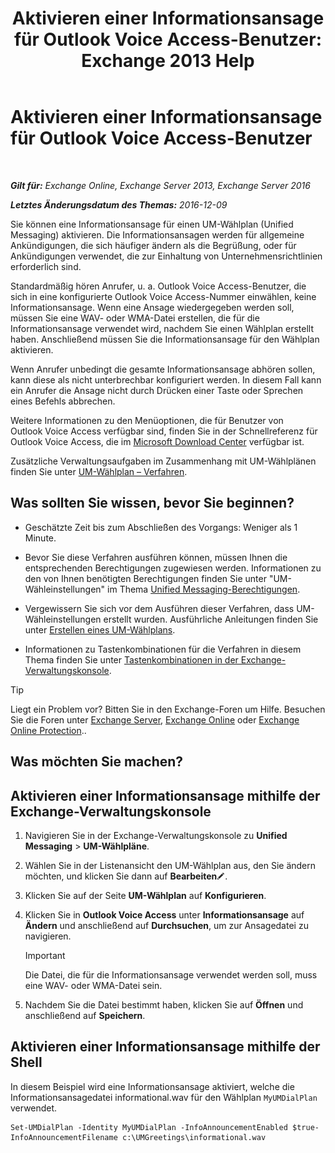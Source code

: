 ﻿---
title: 'Aktivieren einer Informationsansage für Outlook Voice Access-Benutzer: Exchange 2013 Help'
TOCTitle: Aktivieren einer Informationsansage für Outlook Voice Access-Benutzer
ms:assetid: b69ed0e1-f978-498a-963e-42a047678db4
ms:mtpsurl: https://technet.microsoft.com/de-de/library/Bb124344(v=EXCHG.150)
ms:contentKeyID: 50554896
ms.date: 04/24/2018
mtps_version: v=EXCHG.150
ms.translationtype: HT
---

# Aktivieren einer Informationsansage für Outlook Voice Access-Benutzer

 

_**Gilt für:** Exchange Online, Exchange Server 2013, Exchange Server 2016_

_**Letztes Änderungsdatum des Themas:** 2016-12-09_

Sie können eine Informationsansage für einen UM-Wählplan (Unified Messaging) aktivieren. Die Informationsansagen werden für allgemeine Ankündigungen, die sich häufiger ändern als die Begrüßung, oder für Ankündigungen verwendet, die zur Einhaltung von Unternehmensrichtlinien erforderlich sind.

Standardmäßig hören Anrufer, u. a. Outlook Voice Access-Benutzer, die sich in eine konfigurierte Outlook Voice Access-Nummer einwählen, keine Informationsansage. Wenn eine Ansage wiedergegeben werden soll, müssen Sie eine WAV- oder WMA-Datei erstellen, die für die Informationsansage verwendet wird, nachdem Sie einen Wählplan erstellt haben. Anschließend müssen Sie die Informationsansage für den Wählplan aktivieren.

Wenn Anrufer unbedingt die gesamte Informationsansage abhören sollen, kann diese als nicht unterbrechbar konfiguriert werden. In diesem Fall kann ein Anrufer die Ansage nicht durch Drücken einer Taste oder Sprechen eines Befehls abbrechen.

Weitere Informationen zu den Menüoptionen, die für Benutzer von Outlook Voice Access verfügbar sind, finden Sie in der Schnellreferenz für Outlook Voice Access, die im [Microsoft Download Center](https://go.microsoft.com/fwlink/p/?linkid=272767) verfügbar ist.

Zusätzliche Verwaltungsaufgaben im Zusammenhang mit UM-Wählplänen finden Sie unter [UM-Wählplan – Verfahren](um-dial-plan-procedures-exchange-2013-help.md).

## Was sollten Sie wissen, bevor Sie beginnen?

  - Geschätzte Zeit bis zum Abschließen des Vorgangs: Weniger als 1 Minute.

  - Bevor Sie diese Verfahren ausführen können, müssen Ihnen die entsprechenden Berechtigungen zugewiesen werden. Informationen zu den von Ihnen benötigten Berechtigungen finden Sie unter "UM-Wähleinstellungen" im Thema [Unified Messaging-Berechtigungen](unified-messaging-permissions-exchange-2013-help.md).

  - Vergewissern Sie sich vor dem Ausführen dieser Verfahren, dass UM-Wähleinstellungen erstellt wurden. Ausführliche Anleitungen finden Sie unter [Erstellen eines UM-Wählplans](create-a-um-dial-plan-exchange-2013-help.md).

  - Informationen zu Tastenkombinationen für die Verfahren in diesem Thema finden Sie unter [Tastenkombinationen in der Exchange-Verwaltungskonsole](keyboard-shortcuts-in-the-exchange-admin-center-exchange-online-protection-help.md).


> [!TIP]
> Liegt ein Problem vor? Bitten Sie in den Exchange-Foren um Hilfe. Besuchen Sie die Foren unter <A href="https://go.microsoft.com/fwlink/p/?linkid=60612">Exchange Server</A>, <A href="https://go.microsoft.com/fwlink/p/?linkid=267542">Exchange Online</A> oder <A href="https://go.microsoft.com/fwlink/p/?linkid=285351">Exchange Online Protection</A>..



## Was möchten Sie machen?

## Aktivieren einer Informationsansage mithilfe der Exchange-Verwaltungskonsole

1.  Navigieren Sie in der Exchange-Verwaltungskonsole zu **Unified Messaging** \> **UM-Wählpläne**.

2.  Wählen Sie in der Listenansicht den UM-Wählplan aus, den Sie ändern möchten, und klicken Sie dann auf **Bearbeiten**![Bearbeitungssymbol](images/Bb124582.6f53ccb2-1f13-4c02-bea0-30690e6ea71d(EXCHG.150).gif "Bearbeitungssymbol").

3.  Klicken Sie auf der Seite **UM-Wählplan** auf **Konfigurieren**.

4.  Klicken Sie in **Outlook Voice Access** unter **Informationsansage** auf **Ändern** und anschließend auf **Durchsuchen**, um zur Ansagedatei zu navigieren.
    

    > [!IMPORTANT]
    > Die Datei, die für die Informationsansage verwendet werden soll, muss eine WAV- oder WMA-Datei sein.



5.  Nachdem Sie die Datei bestimmt haben, klicken Sie auf **Öffnen** und anschließend auf **Speichern**.

## Aktivieren einer Informationsansage mithilfe der Shell

In diesem Beispiel wird eine Informationsansage aktiviert, welche die Informationsansagedatei informational.wav für den Wählplan `MyUMDialPlan` verwendet.

    Set-UMDialPlan -Identity MyUMDialPlan -InfoAnnouncementEnabled $true-InfoAnnouncementFilename c:\UMGreetings\informational.wav


